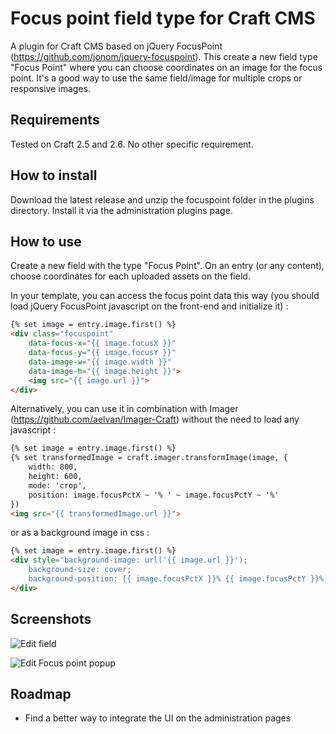# Focus point field type for Craft CMS

A plugin for Craft CMS based on jQuery FocusPoint (https://github.com/jonom/jquery-focuspoint). This create a new field type "Focus Point" where you can choose coordinates on an image for the focus point. It's a good way to use the same field/image for multiple crops or responsive images.

## Requirements

Tested on Craft 2.5 and 2.6. No other specific requirement.

## How to install

Download the latest release and unzip the focuspoint folder in the plugins directory. Install it via the administration plugins page.

## How to use

Create a new field with the type "Focus Point". On an entry (or any content), choose coordinates for each uploaded assets on the field.

In your template, you can access the focus point data this way (you should load jQuery FocusPoint javascript on the front-end and initialize it) :

```html
{% set image = entry.image.first() %}
<div class="focuspoint"
	data-focus-x="{{ image.focusX }}"
	data-focus-y="{{ image.focusY }}"
	data-image-w="{{ image.width }}"
	data-image-h="{{ image.height }}">
	<img src="{{ image.url }}">
</div>
```

Alternatively, you can use it in combination with Imager (https://github.com/aelvan/Imager-Craft) without the need to load any javascript :

```html
{% set image = entry.image.first() %}
{% set transformedImage = craft.imager.transformImage(image, {
	width: 800,
    height: 600,
    mode: 'crop',
    position: image.focusPctX ~ '% ' ~ image.focusPctY ~ '%'
})
<img src="{{ transformedImage.url }}">
```

or as a background image in css :

```html
{% set image = entry.image.first() %}
<div style="background-image: url('{{ image.url }}');
    background-size: cover;
    background-position: {{ image.focusPctX }}% {{ image.focusPctY }}%;">
</div>
```

## Screenshots

![Edit field](https://raw.githubusercontent.com/smcyr/Craft-FocusPoint/master/screenshots/field.JPG)

![Edit Focus point popup](https://raw.githubusercontent.com/smcyr/Craft-FocusPoint/master/screenshots/fieldedit.JPG)

## Roadmap

* Find a better way to integrate the UI on the administration pages